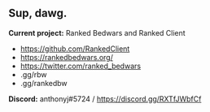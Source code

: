 ## Sup, dawg.

**Current project:** Ranked Bedwars and Ranked Client <br/>
  - https://github.com/RankedClient
  - https://rankedbedwars.org/
  - https://twitter.com/ranked_bedwars
  - .gg/rbw
  - .gg/rankedbw
  
**Discord:** anthonyj#5724 / https://discord.gg/RXTfJWbfCf<br/>
